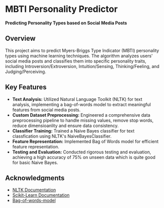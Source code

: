 # MBTI Personality Predictor

**Predicting Personality Types based on Social Media Posts**

## Overview

This project aims to predict Myers-Briggs Type Indicator (MBTI) personality types using machine learning techniques. The algorithm analyzes users' social media posts and classifies them into specific personality traits, including Introversion/Extroversion, Intuition/Sensing, Thinking/Feeling, and Judging/Perceiving.

## Key Features

- **Text Analysis:** Utilized Natural Language Toolkit (NLTK) for text analysis, implementing a bag-of-words model to extract meaningful features from social media posts.
- **Custom Dataset Preprocessing:** Engineered a comprehensive data preprocessing pipeline to handle missing values, remove stop words, reduce dimensioanlity and ensure data consistency.
- **Classifier Training:** Trained a Naive Bayes classifier for text classfication using NLTK's NaiveBayesClassifier.
- **Feature Representation:** Implemented Bag of Words model for efficient feature representation.
- **Testing and Evaluation:** Conducted rigorous testing and evaluation, achieving a high accuracy of 75% on unseen data which is quite good for basic Naive Bayes.

## Acknowledgments

- [NLTK Documentation](https://www.nltk.org/)
- [Scikit-Learn Documentation](https://scikit-learn.org/)
- [Bag-of-words-model](https://scikit-learn.org/](https://machinelearningmastery.com/gentle-introduction-bag-words-model/)https://machinelearningmastery.com/gentle-introduction-bag-words-model/)
